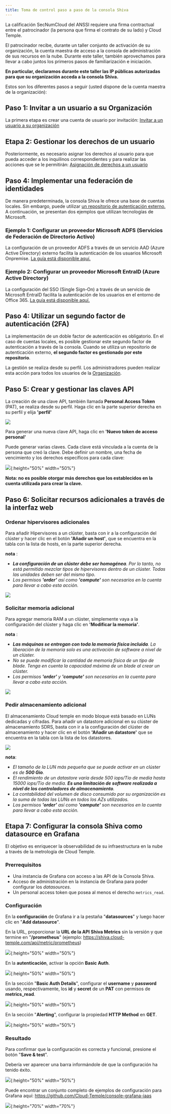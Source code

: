 ```yaml
---
title: Toma de control paso a paso de la consola Shiva
---
```


La calificación SecNumCloud del ANSSI requiere una firma contractual entre el patrocinador (la persona que firma el contrato de su lado) y Cloud Temple.

El patrocinador recibe, durante un taller conjunto de activación de su organización, la cuenta maestra de acceso a la consola de administración de sus recursos en la nube.
Durante este taller, también aprovechamos para llevar a cabo juntos los primeros pasos de familiarización e iniciación.

__En particular, declaramos durante este taller las IP públicas autorizadas para que su organización acceda a la consola Shiva.__

Estos son los diferentes pasos a seguir (usted dispone de la cuenta maestra de la organización):

## Paso 1: Invitar a un usuario a su Organización

La primera etapa es crear una cuenta de usuario por invitación: [Invitar a un usuario a su organización](accounts.md#création-dun-compte-utilisateur-dans-votre-organisation)

## Etapa 2: Gestionar los derechos de un usuario
Posteriormente, es necesario asignar los derechos al usuario para que pueda acceder a los inquilinos correspondientes
y para realizar las acciones que se le permitirán: [Asignación de derechos a un usuario](accounts.md#affectation-des-permissions-à-un-utilisateur)

## Paso 4: Implementar una federación de identidades

De manera predeterminada, la consola Shiva le ofrece una base de cuentas locales. Sin embargo, puede utilizar [un repositorio de autenticación externo.](organisations.md#mecanismes-dauthentification)
A continuación, se presentan dos ejemplos que utilizan tecnologías de Microsoft.

### Ejemplo 1: Configurar un proveedor __Microsoft ADFS__ (Servicios de Federación de Directorio Activo)
La configuración de un proveedor ADFS a través de un servicio AAD (Azure Active Directory) externo facilita la autenticación de los usuarios Microsoft Onpremise.
[La guía está disponible aquí.](iam/sso_adfs.md)

### Ejemplo 2: Configurar un proveedor __Microsoft EntraID__ (Azure Active Directory)
La configuración del SSO (Single Sign-On) a través de un servicio de Microsoft EntraID facilita la autenticación de los usuarios en el entorno de Office 365.
[La guía está disponible aquí.](iam/sso_aad.md)

## Paso 4: Utilizar un segundo factor de autenticación (2FA)
La implementación de un doble factor de autenticación es obligatorio. En el caso de cuentas locales, es posible gestionar este segundo factor de autenticación a través de la consola. Cuando se utiliza un repositorio de autenticación externo, __el segundo factor es gestionado por este repositorio__.

La gestión se realiza desde su perfil. Los administradores pueden realizar esta acción para todos los usuarios de la [Organización](organisations.md).

## Paso 5: Crear y gestionar las claves API
La creación de una clave API, también llamada __Personal Access Token__ (PAT), se realiza desde su perfil. Haga clic en la parte superior derecha en su perfil y elija __'perfil'__

![](images/shiva_onboard_002.png)

Para generar una nueva clave API, haga clic en __'Nuevo token de acceso personal'__

Puede generar varias claves. Cada clave está vinculada a la cuenta de la persona que creó la clave. Debe definir un nombre, una fecha de vencimiento y los derechos específicos para cada clave:

![](images/shiva_onboard_006.png){:height="50%" width="50%"}

__Nota: no es posible otorgar más derechos que los establecidos en la cuenta utilizada para crear la clave.__

## Paso 6: Solicitar recursos adicionales a través de la interfaz web

### Ordenar hipervisores adicionales
Para añadir Hipervisores a un clúster, basta con ir a la configuración del clúster y hacer clic
en el botón __'Añadir un host'__, que se encuentra en la tabla con la lista de hosts, en la parte superior derecha.

__nota__ :

- *__La configuración de un clúster debe ser homogénea__. Por lo tanto, no está permitido mezclar tipos de hipervisores dentro de un clúster. Todas las unidades deben ser del mismo tipo.*
- *Los permisos __'order'__ así como __'compute'__ son necesarios en la cuenta para llevar a cabo esta acción.*

![](images/shiva_orders_iaas_cpool_esx.png)

### Solicitar memoria adicional
Para agregar memoria RAM a un clúster, simplemente vaya a la configuración del clúster y haga clic en __'Modificar la memoria'__.

__nota__ :
- *__Las máquinas se entregan con toda la memoria física incluida__. La liberación de la memoria solo es una activación de software a nivel de un clúster.*
- *No se puede modificar la cantidad de memoria física de un tipo de blade. Tenga en cuenta la capacidad máxima de un blade al crear un clúster.*
- *Los permisos __'order'__ y __'compute'__ son necesarios en la cuenta para llevar a cabo esta acción.*

![](images/shiva_orders_iaas_cpool_memory.png)

### Pedir almacenamiento adicional
El almacenamiento Cloud temple en modo bloque está basado en LUNs dedicadas y cifradas. Para añadir un datastore adicional en su clúster de almacenamiento SDRS, basta con ir a la
configuración del clúster de almacenamiento y hacer clic en el botón __'Añadir un datastore'__ que se encuentra en la tabla
con la lista de los datastores.

![](images/shiva_orders_iaas_spool_ds.png)

__nota__:
- *El tamaño de la LUN más pequeña que se puede activar en un clúster es de __500 Gio__.*
- *El rendimiento de un datastore varía desde 500 iops/Tio de media hasta 15000 iops/Tio de media. __Es una limitación de software realizada a nivel de los controladores de almacenamiento__.*
- *La contabilidad del volumen de disco consumido por su organización es la suma de todas las LUNs en todos los AZs utilizados.*
- *Los permisos __'order'__ así como __'compute'__ son necesarios en la cuenta para llevar a cabo esta acción.*

## Etapa 7: Configurar la consola Shiva como datasource en Grafana
El objetivo es enriquecer la observabilidad de su infraestructura en la nube a través de la metrología de Cloud Temple.

### Prerrequisitos

- Una instancia de Grafana con acceso a las API de la Consola Shiva.
- Acceso de administración en la instancia de Grafana para poder configurar los *datasources*.
- Un personal access token que posea al menos el derecho `metrics_read`.

### Configuración
En la **configuración** de Grafana ir a la pestaña "**datasources**" y luego hacer clic en "**Add datasource**".

En la URL, proporcionar la **URL de la API Shiva Metrics** sin la versión y que termine en "**/prometheus**"
(ejemplo: https://shiva.cloud-temple.com/api/metric/prometheus)

![](../metrics/images/grafana_datasource_http.png){:height="50%" width="50%"}

En la **autenticación**, activar la opción **Basic Auth**.

![](../metrics/images/grafana_datasource_auth.png){:height="50%" width="50%"}

En la sección "**Basic Auth Details**", configurar el **username** y **password** usando,
respectivamente, los **id** y **secret** de un **PAT** con permisos de **metrics_read**.

![](../metrics/images/grafana_datasource_basic_auth_details.png){:height="50%" width="50%"}

En la sección "**Alerting**", configurar la propiedad **HTTP Method** en **GET**.

![](../metrics/images/grafana_datasource_alerting.png){:height="50%" width="50%"}


### Resultado

Para confirmar que la configuración es correcta y funcional, presione el botón "**Save & test**".

Debería ver aparecer una barra informándole de que la configuración ha tenido éxito.

![](../metrics/images/grafana_datasource_working.png){:height="50%" width="50%"}

Puede encontrar un conjunto completo de ejemplos de configuración para Grafana aquí: https://github.com/Cloud-Temple/console-grafana-iaas

![](images/grafana_dashboards_001.png){:height="70%" width="70%"}